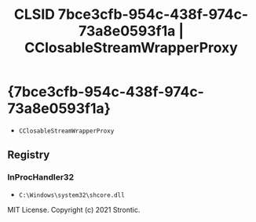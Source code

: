 ﻿---
title: "CLSID 7bce3cfb-954c-438f-974c-73a8e0593f1a | CClosableStreamWrapperProxy"
excerpt: What is COM-Object CLSID 7bce3cfb-954c-438f-974c-73a8e0593f1a?
---

# {7bce3cfb-954c-438f-974c-73a8e0593f1a}

* `CClosableStreamWrapperProxy`

## Registry


### InProcHandler32

* `C:\Windows\system32\shcore.dll`

MIT License. Copyright (c) 2021 Strontic.


